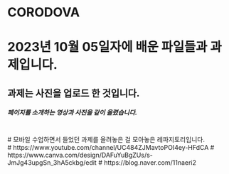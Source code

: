 # CORODOVA
<h1>2023년 10월 05일자에 배운 파일들과 과제입니다. </h1>
<h2>과제는 사진을 업로드 한 것입니다.</h2>
<h5>페이지를 소개하는 영상과 사진을 같이 올렸습니다.</h5><br>
# 모바일 수업하면서 들었던 과제를 올려놓은 걸 모아놓은 레파지토리입니다. <br>
#
https://www.youtube.com/channel/UC484ZJMavtoPOI4ey-HFdCA
# https://www.canva.com/design/DAFuYuBgZUs/s-JmJg43upgSn_3hA5ckbg/edit
#
https://blog.naver.com/11naeri2

